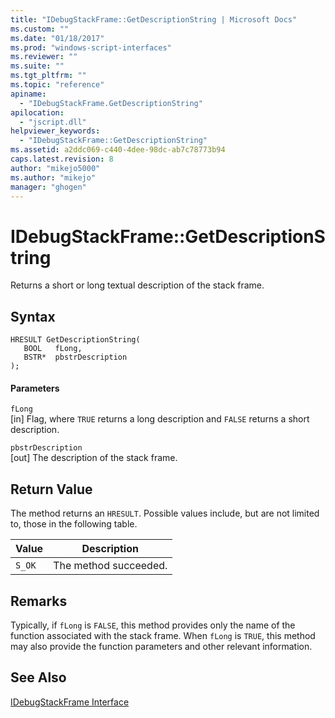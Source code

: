 ```yaml
---
title: "IDebugStackFrame::GetDescriptionString | Microsoft Docs"
ms.custom: ""
ms.date: "01/18/2017"
ms.prod: "windows-script-interfaces"
ms.reviewer: ""
ms.suite: ""
ms.tgt_pltfrm: ""
ms.topic: "reference"
apiname: 
  - "IDebugStackFrame.GetDescriptionString"
apilocation: 
  - "jscript.dll"
helpviewer_keywords: 
  - "IDebugStackFrame::GetDescriptionString"
ms.assetid: a2ddc069-c440-4dee-98dc-ab7c78773b94
caps.latest.revision: 8
author: "mikejo5000"
ms.author: "mikejo"
manager: "ghogen"
---
```

# IDebugStackFrame::GetDescriptionString
Returns a short or long textual description of the stack frame.  
  
## Syntax  
  
```  
HRESULT GetDescriptionString(  
   BOOL   fLong,  
   BSTR*  pbstrDescription  
);  
```  
  
#### Parameters  
 `fLong`  
 [in] Flag, where `TRUE` returns a long description and `FALSE` returns a short description.  
  
 `pbstrDescription`  
 [out] The description of the stack frame.  
  
## Return Value  
 The method returns an `HRESULT`. Possible values include, but are not limited to, those in the following table.  
  
|Value|Description|  
|-----------|-----------------|  
|`S_OK`|The method succeeded.|  
  
## Remarks  
 Typically, if `fLong` is `FALSE`, this method provides only the name of the function associated with the stack frame. When `fLong` is `TRUE`, this method may also provide the function parameters and other relevant information.  
  
## See Also  
 [IDebugStackFrame Interface](../../winscript/reference/idebugstackframe-interface.md)